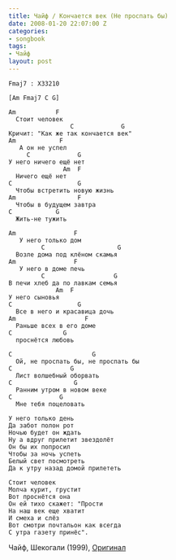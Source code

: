 ```yaml
---
title: Чайф / Кончается век (Не проспать бы)
date: 2008-01-20 22:07:00 Z
categories:
- songbook
tags:
- Чайф
layout: post
---
```


	Fmaj7 : X33210
	
	[Am Fmaj7 C G]
	
	Am           F
	  Стоит человек
					 C             G
	Кричит: "Как же так кончается век"
	Am            F
	   А он не успел
		 C             G
	У него ничего ещё нет
				   Am  F
	  Ничего ещё нет
	C                  G
	  Чтобы встретить новую жизнь
	Am                 F
	  Чтобы в будущем завтра
	C            G
	  Жить-не тужить
	
	Am                F
	   У него только дом
			 C                    G
	  Возле дома под клёном скамья
	Am                F
	   У него в доме печь
			 C                   G
	В печи хлеб да по лавкам семья
				 Am  F
	У него сыновья
	C                  G
	  Все в него и красавица дочь
	Am                   F
	  Раньше всех в его доме
	C              G
	  проснётся любовь
	
	C                      G
	  Ой, не проспать бы, не проспать бы
	C                G
	  Лист волшебный оборвать
	C                 G
	  Ранним утром в новом веке
	C             G
	  Мне тебя поцеловать
	
	У него только день
	Да забот полон рот
	Ночью будет он ждать
	Ну а вдруг прилетит звездолёт
	Он бы их попросил
	Чтобы за ночь успеть
	Белый свет посмотреть
	Да к утру назад домой прилететь
	
	Стоит человек
	Молча курит, грустит
	Вот проснётся она
	Он ей тихо скажет: "Прости
	На наш век еще хватит
	И смеха и слёз
	Вот смотри почтальон как всегда
	С утра газету принёс".

Чайф, Шекогали (1999), [Оригинал](http://chaif.ru/new/albums/list/16/74)

